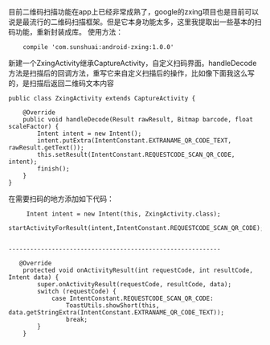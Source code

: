 目前二维码扫描功能在app上已经非常成熟了，google的zxing项目也是目前可以说是最流行的二维码扫描框架。但是它本身功能太多，这里我提取出一些基本的扫码功能，重新封装成库。
使用方法：
```
    compile 'com.sunshuai:android-zxing:1.0.0'
```
新建一个ZxingActivity继承CaptureActivity，自定义扫码界面。handleDecode方法是扫描后的回调方法，重写它来自定义扫描后的操作，比如像下面我这么写的，是扫描后返回二维码文本内容
```
public class ZxingActivity extends CaptureActivity {

    @Override
    public void handleDecode(Result rawResult, Bitmap barcode, float scaleFactor) {
        Intent intent = new Intent();
        intent.putExtra(IntentConstant.EXTRANAME_QR_CODE_TEXT, rawResult.getText());
        this.setResult(IntentConstant.REQUESTCODE_SCAN_QR_CODE, intent);
        finish();
    }
}
```


在需要扫码的地方添加如下代码：
```
     Intent intent = new Intent(this, ZxingActivity.class);
     startActivityForResult(intent,IntentConstant.REQUESTCODE_SCAN_QR_CODE);


-----------------------------------------------------------

   @Override
    protected void onActivityResult(int requestCode, int resultCode, Intent data) {
        super.onActivityResult(requestCode, resultCode, data);
        switch (requestCode) {
            case IntentConstant.REQUESTCODE_SCAN_QR_CODE:
                ToastUtils.showShort(this, data.getStringExtra(IntentConstant.EXTRANAME_QR_CODE_TEXT));
                break;
        }
    }
```
